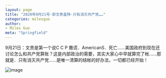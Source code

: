 ```yaml
---
layout: page
title: "2020年9月21号·郭文贵盖特·只有消灭共产党……"
categories: milesguo
author:
- Miles Guo
meta: "Springfield"
---
```


9月21日：文贵是第一个说C C P 撒谎．AmericanS．死亡……美国政府到现在还讨论怎么和共产党算账？这是内部政治的需要，其实大家心中早就算完了帐……那就是．只有消灭共产党……是唯一清算的结帐的好办法，一切都已经开始！ 

![image](../../../../image/milesguo/2020_09_22_Miles_Guo_Getter_3.jpeg)
